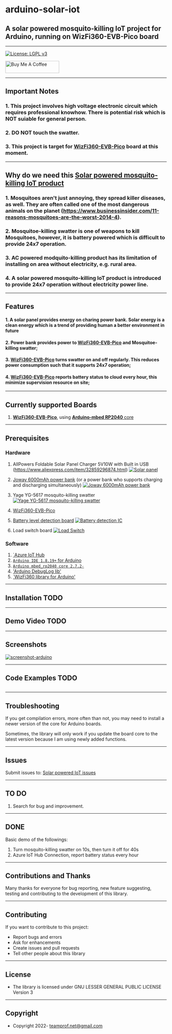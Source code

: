 # arduino-solar-iot
## A solar powered mosquito-killing IoT project for Arduino, running on WizFi360-EVB-Pico board
---

[![License: LGPL v3](https://img.shields.io/badge/License-LGPL_v3-blue.svg)](https://github.com/teamprof/arduino-eventethernet/blob/main/LICENSE)

<a href="https://www.buymeacoffee.com/teamprofnet" target="_blank"><img src="https://cdn.buymeacoffee.com/buttons/v2/default-yellow.png" alt="Buy Me A Coffee" style="height: 38px !important;width: 168px !important;" ></a>

---
## Important Notes
### 1. This project involves high voltage electronic circuit which requires professional knowhow. There is potential risk which is NOT suiable for general person.
### 2. DO NOT touch the swatter.
### 3. This project is target for [**WizFi360-EVB-Pico**](https://docs.wiznet.io/Product/Open-Source-Hardware/wizfi360-evb-pico) board at this moment.


---

## Why do we need this [Solar powered mosquito-killing IoT product](https://github.com/teamprof/arduino-solar-iot)

### 1. Mosquitoes aren't just annoying, they spread killer diseases, as well. They are often called one of the most dangerous animals on the planet (https://www.businessinsider.com/11-reasons-mosquitoes-are-the-worst-2014-4). 
### 2. Mosquitoe-killing swatter is one of weapons to kill Mosquitoes, however, it is battery powered which is difficult to provide 24x7 operation.
### 3. AC powered modquito-killing product has its limitation of installing on area without electricity, e.g. rural area.
### 4. A solar powered mosquito-killing IoT product is introduced to provide 24x7 operation without electricity power line.

---
## Features
#### 1. A solar panel provides energy on charing power bank. Solar energy is a clean energy which is a trend of providing human a better environment in future
#### 2. Power bank provides power to [**WizFi360-EVB-Pico**](https://docs.wiznet.io/Product/Open-Source-Hardware/wizfi360-evb-pico) and Mosquitoe-killing swatter;
#### 3. [**WizFi360-EVB-Pico**](https://docs.wiznet.io/Product/Open-Source-Hardware/wizfi360-evb-pico) turns swatter on and off regularly. This reduces power consumption such that it supports 24x7 operation;
#### 4. [**WizFi360-EVB-Pico**](https://docs.wiznet.io/Product/Open-Source-Hardware/wizfi360-evb-pico) reports battery status to cloud every hour, this minimize supervision resource on site;

---

## Currently supported Boards

1. [**WizFi360-EVB-Pico**](https://docs.wiznet.io/Product/Open-Source-Hardware/wizfi360-evb-pico), using [**Arduino-mbed RP2040** core](https://github.com/arduino/ArduinoCore-mbed)

---

## Prerequisites
### Hardware
1. AllPowers Foldable Solar Panel Charger 5V10W with Built in USB (https://www.aliexpress.com/item/32859296874.html)
   [![Solar panel](images/photo/hardware/solar-panel-2.JPG)](https://github.com/teamprof/arduino-pico-solar-iot/blob/main/images/photo/hardware/solar-panel-2.JPG)

2. [Joway 6000mAh power bank](https://github.com/teamprof/arduino-pico-solar-iot/blob/main/images/photo/hardware/power-bank-1.jpg) (or a power bank who supports charging and discharging simultaneously)
   [![Joway 6000mAh power bank](images/photo/hardware/power-bank-1.JPG)](https://github.com/teamprof/arduino-pico-solar-iot/blob/main/images/photo/hardware/power-bank-1.JPG)

3. Yage YG-5617 mosquito-killing swatter 
   [![Yage YG-5617 mosquito-killing swatter](images/photo/hardware/mosquito-swatter-1.JPG)](https://github.com/teamprof/arduino-pico-solar-iot/blob/main/images/photo/hardware/mosquito-swatter-1.JPG)

4. [WizFi360-EVB-Pico](https://docs.wiznet.io/Product/Open-Source-Hardware/wizfi360-evb-pico)

5. [Battery level detection board](https://item.taobao.com/item.htm?spm=a1z09.2.0.0.68e42e8d6qSWMp&id=624781563779&_u=l3no53d8eac4)
   [![Battery detection IC](images/schematic/battery-detection.JPG)](https://github.com/teamprof/arduino-pico-solar-iot/blob/main/images/schematic/battery-detection.JPG)

6. Load switch board
   [![Load Switch](images/schematic/load-switch.JPG)](https://github.com/teamprof/arduino-pico-solar-iot/blob/main/images/schematic/load-switch.JPG)

### Software
1. [`Azure IoT Hub](https://azure.microsoft.com/en-gb/services/iot-hub/)
2. [`Arduino IDE 1.8.19+` for Arduino](https://www.arduino.cc/en/Main/Software)
3. [`Arduino mbed_rp2040 core 2.7.2-`](https://github.com/arduino/ArduinoCore-mbed) 
4. ['Arduino DebugLog lib'](https://www.arduino.cc/reference/en/libraries/debuglog/)
5. [`WizFi360 library for Arduino'](https://www.arduino.cc/reference/en/libraries/wizfi360/)


---

## Installation TODO

---

## Demo Video TODO
---

## Screenshots 

[![screenshot-arduino](/images/screenshot/log-screen.png)](https://github.com/teamprof/arduino-pico-solar-iot/tree/master/images/screenshot/log-screen.png)


---
## Code Examples TODO
```

```
---


## Troubleshooting

If you get compilation errors, more often than not, you may need to install a newer version of the core for Arduino boards.

Sometimes, the library will only work if you update the board core to the latest version because I am using newly added functions.

---

## Issues

Submit issues to: [Solar powered IoT issues](https://github.com/teamprof/arduino-solar-iot/issues) 

---

## TO DO

1. Search for bug and improvement.

---

## DONE
Basic demo of the followings:
1. Turn mosquito-killing swatter on 10s, then turn it off for 40s
2. Azure IoT Hub Connection, report battery status every hour 

---

## Contributions and Thanks

Many thanks for everyone for bug reporting, new feature suggesting, testing and contributing to the development of this library.

---

## Contributing

If you want to contribute to this project:

- Report bugs and errors
- Ask for enhancements
- Create issues and pull requests
- Tell other people about this library

---

## License

- The library is licensed under GNU LESSER GENERAL PUBLIC LICENSE Version 3
---

## Copyright

- Copyright 2022- teamprof.net@gmail.com

